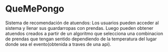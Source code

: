 # QueMePongo
Sistema de recomendación de atuendos:
Los usuarios pueden acceder al sistema y llenar sus guardarropas con prendas. Luego pueden obtener atuendos creados a partir de un algoritmo que selecciona una combinacion de prendas que tengan sentido dependiendo de la temperatura del lugar donde sea el evento(obtenida a traves de una api).
